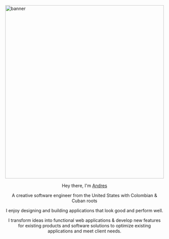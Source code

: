 <img  width="100%" height="550" src="https://user-images.githubusercontent.com/63668913/173410382-f21c2483-7cf2-4901-a4e7-0be4cd0bf0af.gif" alt="banner">

<p align="center" >
    Hey there, I'm
    <a href="https://andres-beyra-porfolio.netlify.app">
        Andres
    </a> 
</p>

<p align="center">
    A creative software engineer from the United States with Colombian & Cuban roots 
</p>

<p align="center">
    I enjoy designing and building applications that look good and perform well.
</p>

<p align="center">
    I transform ideas into functional web applications & develop new features for existing products and software solutions to optimize existing applications and meet client needs.
</p>
